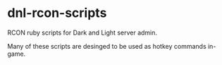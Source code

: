 # dnl-rcon-scripts
RCON ruby scripts for Dark and Light server admin. 

Many of these scripts are desinged to be used as hotkey commands in-game.
